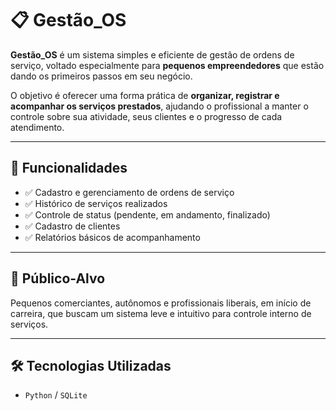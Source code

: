 # 📋 Gestão_OS

**Gestão_OS** é um sistema simples e eficiente de gestão de ordens de serviço, voltado especialmente para **pequenos empreendedores** que estão dando os primeiros passos em seu negócio.

O objetivo é oferecer uma forma prática de **organizar, registrar e acompanhar os serviços prestados**, ajudando o profissional a manter o controle sobre sua atividade, seus clientes e o progresso de cada atendimento.

---

## 🚀 Funcionalidades

- ✅ Cadastro e gerenciamento de ordens de serviço
- ✅ Histórico de serviços realizados
- ✅ Controle de status (pendente, em andamento, finalizado)
- ✅ Cadastro de clientes
- ✅ Relatórios básicos de acompanhamento

---

## 🎯 Público-Alvo

Pequenos comerciantes, autônomos e profissionais liberais, em início de carreira, que buscam um sistema leve e intuitivo para controle interno de serviços.

---

## 🛠️ Tecnologias Utilizadas

- `Python` / `SQLite`
